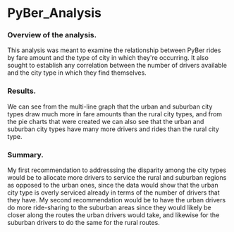 # PyBer_Analysis
### Overview of the analysis.
This analysis was meant to examine the relationship between PyBer rides by fare amount and the type of city in which they're occurring. It also sought to establish any correlation between the number of drivers available and the city type in which they find themselves. 
### Results. 
We can see from the multi-line graph that the urban and suburban city types draw much more in fare amounts than the rural city types, and from the pie charts that were created we can also see that the urban and suburban city types have many more drivers and rides than the rural city type.
### Summary. 
My first recommendation to addresssing the disparity among the city types would be to allocate more drivers to service the rural and suburban regions as opposed to the urban ones, since the data would show that the urban city type is overly serviced already in terms of the number of drivers that they have. My second recommendation would be to have the urban drivers do more ride-sharing to the suburban areas since they would likely be closer along the routes the urban drivers would take, and likewise for the suburban drivers to do the same for the rural routes. 

